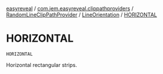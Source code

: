 [easyreveal](../../../index.md) / [com.jem.easyreveal.clippathproviders](../../index.md) / [RandomLineClipPathProvider](../index.md) / [LineOrientation](index.md) / [HORIZONTAL](./-h-o-r-i-z-o-n-t-a-l.md)

# HORIZONTAL

`HORIZONTAL`

Horizontal rectangular strips.

